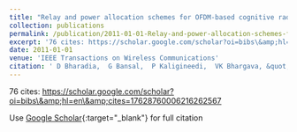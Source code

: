```yaml
---
title: "Relay and power allocation schemes for OFDM-based cognitive radio systems"
collection: publications
permalink: /publication/2011-01-01-Relay-and-power-allocation-schemes-for-OFDM-based-cognitive-radio-systems
excerpt: '76 cites: https://scholar.google.com/scholar?oi=bibs\&amp;hl=en\&amp;cites=17628760006216262567'
date: 2011-01-01
venue: 'IEEE Transactions on Wireless Communications'
citation: ' D Bharadia,  G Bansal,  P Kaligineedi,  VK Bhargava, &quot;Relay and power allocation schemes for OFDM-based cognitive radio systems.&quot; IEEE Transactions on Wireless Communications, 2011.'
---
```

76 cites: https://scholar.google.com/scholar?oi=bibs\&amp;hl=en\&amp;cites=17628760006216262567

Use [Google Scholar](https://scholar.google.com/scholar?q=Relay+and+power+allocation+schemes+for+OFDM+based+cognitive+radio+systems){:target="_blank"} for full citation